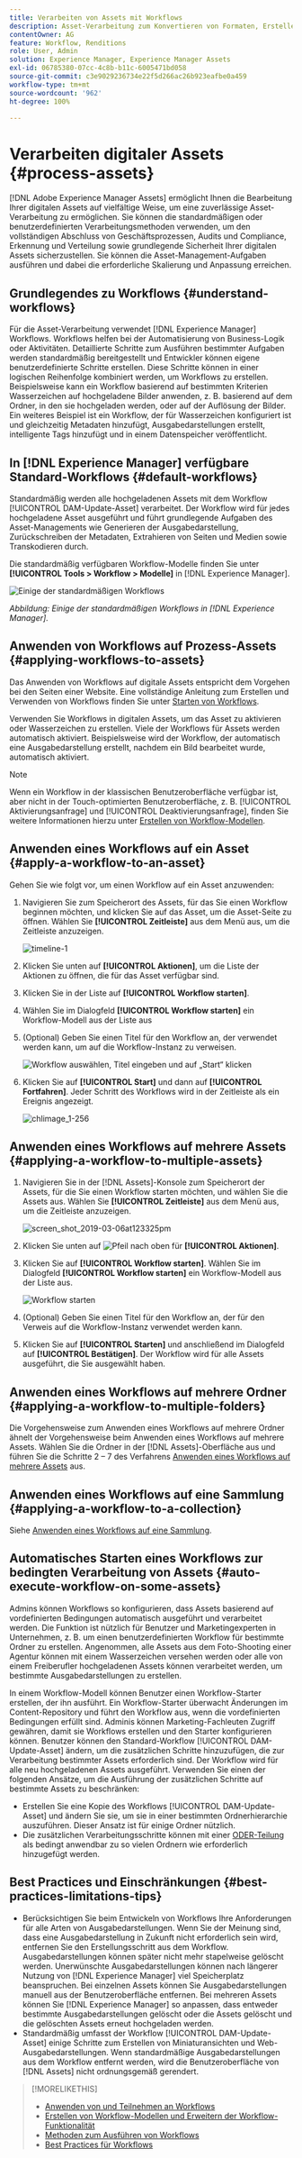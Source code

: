 ```yaml
---
title: Verarbeiten von Assets mit Workflows
description: Asset-Verarbeitung zum Konvertieren von Formaten, Erstellen von Ausgabedarstellungen, Verwalten von Assets, Überprüfen von Assets und Ausführen von Workflows.
contentOwner: AG
feature: Workflow, Renditions
role: User, Admin
solution: Experience Manager, Experience Manager Assets
exl-id: 06785380-07cc-4c8b-b11c-6005471bd058
source-git-commit: c3e9029236734e22f5d266ac26b923eafbe0a459
workflow-type: tm+mt
source-wordcount: '962'
ht-degree: 100%

---
```


# Verarbeiten digitaler Assets {#process-assets}

[!DNL Adobe Experience Manager Assets] ermöglicht Ihnen die Bearbeitung Ihrer digitalen Assets auf vielfältige Weise, um eine zuverlässige Asset-Verarbeitung zu ermöglichen. Sie können die standardmäßigen oder benutzerdefinierten Verarbeitungsmethoden verwenden, um den vollständigen Abschluss von Geschäftsprozessen, Audits und Compliance, Erkennung und Verteilung sowie grundlegende Sicherheit Ihrer digitalen Assets sicherzustellen. Sie können die Asset-Management-Aufgaben ausführen und dabei die erforderliche Skalierung und Anpassung erreichen.

## Grundlegendes zu Workflows {#understand-workflows}

Für die Asset-Verarbeitung verwendet [!DNL Experience Manager] Workflows. Workflows helfen bei der Automatisierung von Business-Logik oder Aktivitäten. Detaillierte Schritte zum Ausführen bestimmter Aufgaben werden standardmäßig bereitgestellt und Entwickler können eigene benutzerdefinierte Schritte erstellen. Diese Schritte können in einer logischen Reihenfolge kombiniert werden, um Workflows zu erstellen. Beispielsweise kann ein Workflow basierend auf bestimmten Kriterien Wasserzeichen auf hochgeladene Bilder anwenden, z. B. basierend auf dem Ordner, in den sie hochgeladen werden, oder auf der Auflösung der Bilder. Ein weiteres Beispiel ist ein Workflow, der für Wasserzeichen konfiguriert ist und gleichzeitig Metadaten hinzufügt, Ausgabedarstellungen erstellt, intelligente Tags hinzufügt und in einem Datenspeicher veröffentlicht.

## In [!DNL Experience Manager] verfügbare Standard-Workflows {#default-workflows}

Standardmäßig werden alle hochgeladenen Assets mit dem Workflow [!UICONTROL DAM-Update-Asset] verarbeitet. Der Workflow wird für jedes hochgeladene Asset ausgeführt und führt grundlegende Aufgaben des Asset-Managements wie Generieren der Ausgabedarstellung, Zurückschreiben der Metadaten, Extrahieren von Seiten und Medien sowie Transkodieren durch.

Die standardmäßig verfügbaren Workflow-Modelle finden Sie unter **[!UICONTROL Tools > Workflow > Modelle]** in [!DNL Experience Manager].

![Einige der standardmäßigen Workflows](assets/aem-default-workflows.png)

*Abbildung: Einige der standardmäßigen Workflows in [!DNL Experience Manager].*

## Anwenden von Workflows auf Prozess-Assets {#applying-workflows-to-assets}

Das Anwenden von Workflows auf digitale Assets entspricht dem Vorgehen bei den Seiten einer Website. Eine vollständige Anleitung zum Erstellen und Verwenden von Workflows finden Sie unter [Starten von Workflows](/help/sites-authoring/workflows-participating.md).

Verwenden Sie Workflows in digitalen Assets, um das Asset zu aktivieren oder Wasserzeichen zu erstellen. Viele der Workflows für Assets werden automatisch aktiviert. Beispielsweise wird der Workflow, der automatisch eine Ausgabedarstellung erstellt, nachdem ein Bild bearbeitet wurde, automatisch aktiviert.

>[!NOTE]
>
>Wenn ein Workflow in der klassischen Benutzeroberfläche verfügbar ist, aber nicht in der Touch-optimierten Benutzeroberfläche, z. B. [!UICONTROL Aktivierungsanfrage] und [!UICONTROL Deaktivierungsanfrage], finden Sie weitere Informationen hierzu unter [Erstellen von Workflow-Modellen](/help/sites-developing/workflows-models.md#classic2touchui).

## Anwenden eines Workflows auf ein Asset {#apply-a-workflow-to-an-asset}

<!-- 
TBD: Add animated GIF for these steps instead of all these screenshots.
-->
Gehen Sie wie folgt vor, um einen Workflow auf ein Asset anzuwenden:

1. Navigieren Sie zum Speicherort des Assets, für das Sie einen Workflow beginnen möchten, und klicken Sie auf das Asset, um die Asset-Seite zu öffnen. Wählen Sie **[!UICONTROL Zeitleiste]** aus dem Menü aus, um die Zeitleiste anzuzeigen.

   ![timeline-1](assets/timeline.png)

1. Klicken Sie unten auf **[!UICONTROL Aktionen]**, um die Liste der Aktionen zu öffnen, die für das Asset verfügbar sind.

1. Klicken Sie in der Liste auf **[!UICONTROL Workflow starten]**.

1. Wählen Sie im Dialogfeld **[!UICONTROL Workflow starten]** ein Workflow-Modell aus der Liste aus

1. (Optional) Geben Sie einen Titel für den Workflow an, der verwendet werden kann, um auf die Workflow-Instanz zu verweisen.

   ![Workflow auswählen, Titel eingeben und auf „Start“ klicken](assets/start-workflow.png)

1. Klicken Sie auf **[!UICONTROL Start]** und dann auf **[!UICONTROL Fortfahren]**. Jeder Schritt des Workflows wird in der Zeitleiste als ein Ereignis angezeigt.

   ![chlimage_1-256](assets/chlimage_1-52.png)

## Anwenden eines Workflows auf mehrere Assets {#applying-a-workflow-to-multiple-assets}

1. Navigieren Sie in der [!DNL Assets]-Konsole zum Speicherort der Assets, für die Sie einen Workflow starten möchten, und wählen Sie die Assets aus. Wählen Sie **[!UICONTROL Zeitleiste]** aus dem Menü aus, um die Zeitleiste anzuzeigen.

   ![screen_shot_2019-03-06at123325pm](assets/chlimage_1-136.png)

1. Klicken Sie unten auf ![Pfeil nach oben](assets/do-not-localize/chevron-up-icon.png) für **[!UICONTROL Aktionen]**.
1. Klicken Sie auf **[!UICONTROL Workflow starten]**. Wählen Sie im Dialogfeld **[!UICONTROL Workflow starten]** ein Workflow-Modell aus der Liste aus.

   ![Workflow starten](assets/start-workflow.png)

1. (Optional) Geben Sie einen Titel für den Workflow an, der für den Verweis auf die Workflow-Instanz verwendet werden kann.
1. Klicken Sie auf **[!UICONTROL Starten]** und anschließend im Dialogfeld auf **[!UICONTROL Bestätigen]**. Der Workflow wird für alle Assets ausgeführt, die Sie ausgewählt haben.

## Anwenden eines Workflows auf mehrere Ordner {#applying-a-workflow-to-multiple-folders}

Die Vorgehensweise zum Anwenden eines Workflows auf mehrere Ordner ähnelt der Vorgehensweise beim Anwenden eines Workflows auf mehrere Assets. Wählen Sie die Ordner in der [!DNL Assets]-Oberfläche aus und führen Sie die Schritte 2 – 7 des Verfahrens [Anwenden eines Workflows auf mehrere Assets](/help/assets/assets-workflow.md#applying-a-workflow-to-multiple-assets) aus.

## Anwenden eines Workflows auf eine Sammlung {#applying-a-workflow-to-a-collection}

Siehe [Anwenden eines Workflows auf eine Sammlung](/help/assets/manage-collections.md#running-a-workflow-on-a-collection).

## Automatisches Starten eines Workflows zur bedingten Verarbeitung von Assets {#auto-execute-workflow-on-some-assets}

Admins können Workflows so konfigurieren, dass Assets basierend auf vordefinierten Bedingungen automatisch ausgeführt und verarbeitet werden. Die Funktion ist nützlich für Benutzer und Marketingexperten in Unternehmen, z. B. um einen benutzerdefinierten Workflow für bestimmte Ordner zu erstellen. Angenommen, alle Assets aus dem Foto-Shooting einer Agentur können mit einem Wasserzeichen versehen werden oder alle von einem Freiberufler hochgeladenen Assets können verarbeitet werden, um bestimmte Ausgabedarstellungen zu erstellen.

In einem Workflow-Modell können Benutzer einen Workflow-Starter erstellen, der ihn ausführt. Ein Workflow-Starter überwacht Änderungen im Content-Repository und führt den Workflow aus, wenn die vordefinierten Bedingungen erfüllt sind. Adminis können Marketing-Fachleuten Zugriff gewähren, damit sie Workflows erstellen und den Starter konfigurieren können. Benutzer können den Standard-Workflow [!UICONTROL DAM-Update-Asset] ändern, um die zusätzlichen Schritte hinzuzufügen, die zur Verarbeitung bestimmter Assets erforderlich sind. Der Workflow wird für alle neu hochgeladenen Assets ausgeführt. Verwenden Sie einen der folgenden Ansätze, um die Ausführung der zusätzlichen Schritte auf bestimmte Assets zu beschränken:

* Erstellen Sie eine Kopie des Workflows [!UICONTROL DAM-Update-Asset] und ändern Sie sie, um sie in einer bestimmten Ordnerhierarchie auszuführen. Dieser Ansatz ist für einige Ordner nützlich.
* Die zusätzlichen Verarbeitungsschritte können mit einer [ODER-Teilung](/help/sites-developing/workflows-step-ref.md#or-split) als bedingt anwendbar zu so vielen Ordnern wie erforderlich hinzugefügt werden.

## Best Practices und Einschränkungen {#best-practices-limitations-tips}

* Berücksichtigen Sie beim Entwickeln von Workflows Ihre Anforderungen für alle Arten von Ausgabedarstellungen. Wenn Sie der Meinung sind, dass eine Ausgabedarstellung in Zukunft nicht erforderlich sein wird, entfernen Sie den Erstellungsschritt aus dem Workflow. Ausgabedarstellungen können später nicht mehr stapelweise gelöscht werden. Unerwünschte Ausgabedarstellungen können nach längerer Nutzung von [!DNL Experience Manager] viel Speicherplatz beanspruchen. Bei einzelnen Assets können Sie Ausgabedarstellungen manuell aus der Benutzeroberfläche entfernen. Bei mehreren Assets können Sie [!DNL Experience Manager] so anpassen, dass entweder bestimmte Ausgabedarstellungen gelöscht oder die Assets gelöscht und die gelöschten Assets erneut hochgeladen werden.
* Standardmäßig umfasst der Workflow [!UICONTROL DAM-Update-Asset] einige Schritte zum Erstellen von Miniaturansichten und Web-Ausgabedarstellungen. Wenn standardmäßige Ausgabedarstellungen aus dem Workflow entfernt werden, wird die Benutzeroberfläche von [!DNL Assets] nicht ordnungsgemäß gerendert.

>[!MORELIKETHIS]
>
>* [Anwenden von und Teilnehmen an Workflows](/help/sites-authoring/workflows.md)
>* [Erstellen von Workflow-Modellen und Erweitern der Workflow-Funktionalität](/help/sites-developing/workflows.md)
>* [Methoden zum Ausführen von Workflows](/help/sites-administering/workflows-starting.md)
>* [Best Practices für Workflows](/help/sites-developing/workflows-best-practices.md)
